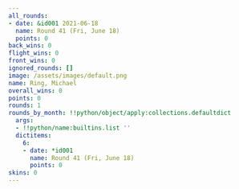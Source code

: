 ```yaml
---
all_rounds:
- date: &id001 2021-06-18
  name: Round 41 (Fri, June 18)
  points: 0
back_wins: 0
flight_wins: 0
front_wins: 0
ignored_rounds: []
image: /assets/images/default.png
name: Ring, Michael
overall_wins: 0
points: 0
rounds: 1
rounds_by_month: !!python/object/apply:collections.defaultdict
  args:
  - !!python/name:builtins.list ''
  dictitems:
    6:
    - date: *id001
      name: Round 41 (Fri, June 18)
      points: 0
skins: 0
---
```

